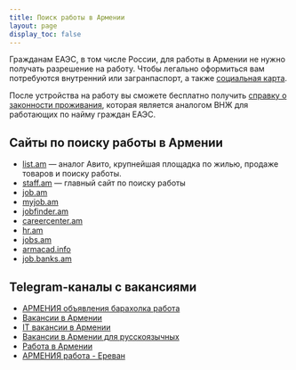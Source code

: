 ```yaml
---
title: Поиск работы в Армении
layout: page
display_toc: false
---
```


Гражданам ЕАЭС, в том числе России, для работы в Армении не нужно получать разрешение на работу. Чтобы
легально оформиться вам потребуются внутренний или загранпаспорт, а также [социальная карта](../documents/social-number.md).

После устройства на работу вы сможете бесплатно получить [справку о законности проживания](../documents/eaeu-cert.md),
которая является аналогом ВНЖ для работающих по найму граждан ЕАЭС.

## Сайты по поиску работы в Армении

- [list.am](https://list.am/) — аналог Авито, крупнейшая площадка по жилью, продаже товаров и поиску работы.
- [staff.am](https://staff.am) — главный сайт по поиску работы
- [job.am](https://job.am)
- [myjob.am](https://myjob.am)
- [jobfinder.am](https://jobfinder.am)
- [careercenter.am](https://careercenter.am)
- [hr.am](http://hr.am)
- [jobs.am](https://jobs.am)
- [armacad.info](https://www.armacad.info/jobs/vacancies)
- [job.banks.am](https://job.banks.am/am)

## Telegram-каналы с вакансиями

- [АРМЕНИЯ объявления барахолка работа](https://t.me/armeniya_avito)
- [Вакансии в Армении](https://t.me/rabotavarmenii)
- [IT вакансии в Армении](https://t.me/itjobsinam)
- [Вакансии в Армении для русскоязычных](https://t.me/ThereAreWorksInArmenia)
- [Работа в Армении](https://t.me/yourjobhaya)
- [АРМЕНИЯ работа - Ереван](https://t.me/armenia_rabota)
